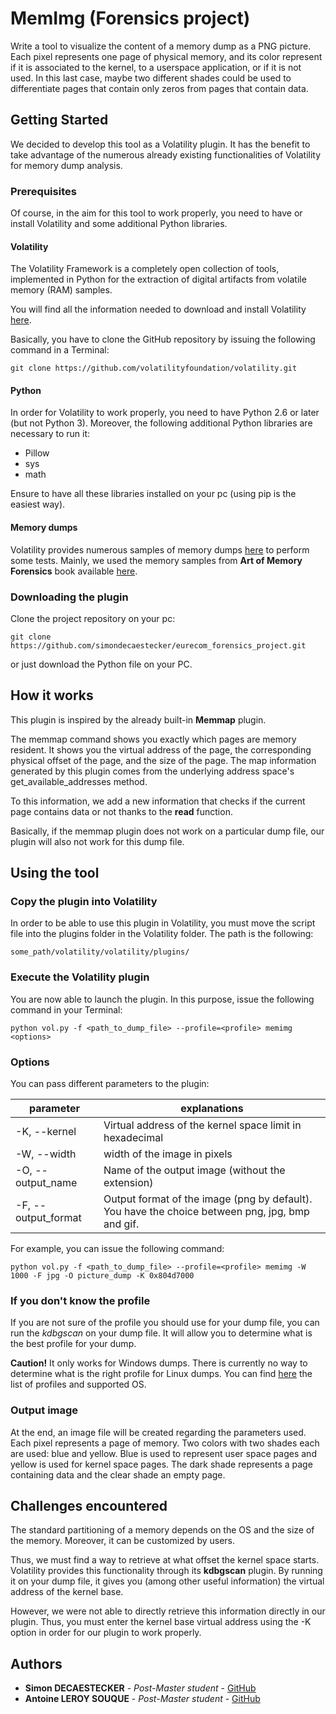 # MemImg (Forensics project)

Write a tool to visualize the content of a memory dump as a PNG picture. Each pixel represents one page of physical memory, and its color represent if it is associated to the kernel, to a userspace application, or if it is not used. In this last case, maybe two different shades could be used to differentiate pages that contain only zeros from pages that contain data.

## Getting Started

We decided to develop this tool as a Volatility plugin. It has the benefit to take advantage of the numerous already existing functionalities of Volatility for memory dump analysis.

### Prerequisites

Of course, in the aim for this tool to work properly, you need to have or install Volatility and some additional Python libraries.

#### Volatility
The Volatility Framework is a completely open collection of tools,
implemented in Python for the extraction of digital artifacts from volatile memory (RAM) samples.

You will find all the information needed to download and install Volatility [here](https://github.com/volatilityfoundation/volatility/wiki/Installation).

Basically, you have to clone the GitHub repository by issuing the following command in a Terminal:
```
git clone https://github.com/volatilityfoundation/volatility.git
```

#### Python
In order for Volatility to work properly, you need to have Python 2.6 or later (but not Python 3). Moreover, the following additional Python libraries are necessary to run it:
- Pillow
- sys
- math

Ensure to have all these libraries installed on your pc (using pip is the easiest way).


#### Memory dumps
Volatility provides numerous samples of memory dumps [here](https://github.com/volatilityfoundation/volatility/wiki/Memory-Samples) to perform some tests. Mainly, we used the memory samples from **Art of Memory Forensics** book available [here](https://memoryanalysis.net/#!amf/cmg5).


### Downloading the plugin
Clone the project repository on your pc:

```
git clone https://github.com/simondecaestecker/eurecom_forensics_project.git
```

or just download the Python file on your PC.

## How it works
This plugin is inspired by the already built-in **Memmap** plugin.

The memmap command shows you exactly which pages are memory resident. It shows you the virtual address of the page, the corresponding physical offset of the page, and the size of the page. The map information generated by this plugin comes from the underlying address space's get_available_addresses method.

To this information, we add a new information that checks if the current page contains data or not thanks to the **read** function.

Basically, if the memmap plugin does not work on a particular dump file, our plugin will also not work for this dump file.


## Using the tool

### Copy the plugin into Volatility
In order to be able to use this plugin in Volatility, you must move the script file into the plugins folder in the Volatility folder. The path is the following:
```
some_path/volatility/volatility/plugins/
```

### Execute the Volatility plugin

You are now able to launch the plugin. In this purpose, issue the following command in your Terminal:

```
python vol.py -f <path_to_dump_file> --profile=<profile> memimg <options>

```

### Options

You can pass different parameters to the plugin:

| parameter | explanations |
|--|--|
| -K, --kernel | Virtual address of the kernel space limit in hexadecimal |
| -W, --width  | width of the image in pixels  |
| -O, --output_name  | Name of the output image (without the extension)  |
| -F, --output_format   | Output format of the image (png by default). You have the choice between png, jpg, bmp and gif.  |


For example, you can issue the following command:
```
python vol.py -f <path_to_dump_file> --profile=<profile> memimg -W 1000 -F jpg -O picture_dump -K 0x804d7000
```

### If you don't know the profile
If you are not sure of the profile you should use for your dump file, you can run the *kdbgscan* on your dump file. It will allow you to determine what is the best profile for your dump.

**Caution!** It only works for Windows dumps. There is currently no way to determine what is the right profile for Linux dumps. You can find [here](https://github.com/volatilityfoundation/volatility) the list of profiles and supported OS.

### Output image
At the end, an image file will be created regarding the parameters used. Each pixel represents a page of memory. Two colors with two shades each are used: blue and yellow. Blue is used to represent user space pages and yellow is used for kernel space pages. The dark shade represents a page containing data and the clear shade an empty page.

## Challenges encountered
The standard partitioning of a memory depends on the OS and the size of the memory. Moreover, it can be customized by users.

Thus, we must find a way to retrieve at what offset the kernel space starts. Volatility provides this functionality through its **kdbgscan** plugin. By running it on your dump file, it gives you (among other useful information) the virtual address of the kernel base.

However, we were not able to directly retrieve this information directly in our plugin. Thus, you must enter the kernel base virtual address using the -K option in order for our plugin to work properly.


## Authors

* **Simon DECAESTECKER** - *Post-Master student* - [GitHub](https://github.com/simondecaestecker)
* **Antoine LEROY SOUQUE** - *Post-Master student* - [GitHub](https://github.com/PurpleBooth)
